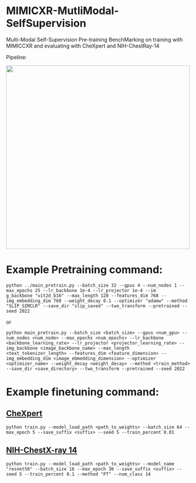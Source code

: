 # MIMICXR-MutliModal-SelfSupervision
Multi-Modal Self-Supervision Pre-training BenchMarking on training with MIMICCXR and evaluating with CheXpert and NIH-ChestRay-14

Pipeline:

<img src="https://github.com/NoTody/MIMICCXR-MutliModal-SelfSupervision/blob/main/imgs/final.png" width="500" />

# **Example Pretraining command:**
```
python ../main_pretrain.py --batch_size 32 --gpus 4 --num_nodes 1 --max_epochs 25 --lr_backbone 1e-4 --lr_projector 1e-4 --im    g_backbone "vit2d_b16" --max_length 128 --features_dim 768 --img_embedding_dim 768 --weight_decay 0.1 --optimizer "adamw" --method "SLIP_SIMCLR" --save_dir "slip_saved" --two_transform --pretrained --seed 2022
```

or

```
python main_pretrain.py --batch_size <batch_size> --gpus <num_gpu> --num_nodes <num_node> --max_epochs <num_epochs> --lr_backbone <backbone_learning_rate> --lr_projector <projector_learning_rate> --img_backbone <image_backbone_name> --max_length <text_tokenizer_length> --features_dim <feature_dimension> --img_embedding_dim <image_ebmedding_dimension> --optimizer <optimizer_name> --weight_decay <weight_decay> --method <train_method> --save_dir <save_directory> --two_transform --pretrained --seed 2022
```

# **Example finetuning command:**

## [CheXpert](https://stanfordmlgroup.github.io/competitions/chexpert/)

```
python train.py --model_load_path <path_to_weights> --batch_size 64 --max_epoch 5 --save_suffix <suffix> --seed 5 --train_percent 0.01
```


## [NIH-ChestX-ray 14](https://nihcc.app.box.com/v/ChestXray-NIHCC)

```
python train.py --model_load_path <path_to_weights> --model_name "resnet50" --batch_size 16 --max_epoch 30 --save_suffix <suffix> --seed 5 --train_percent 0.1 --method "FT" --num_class 14
```
